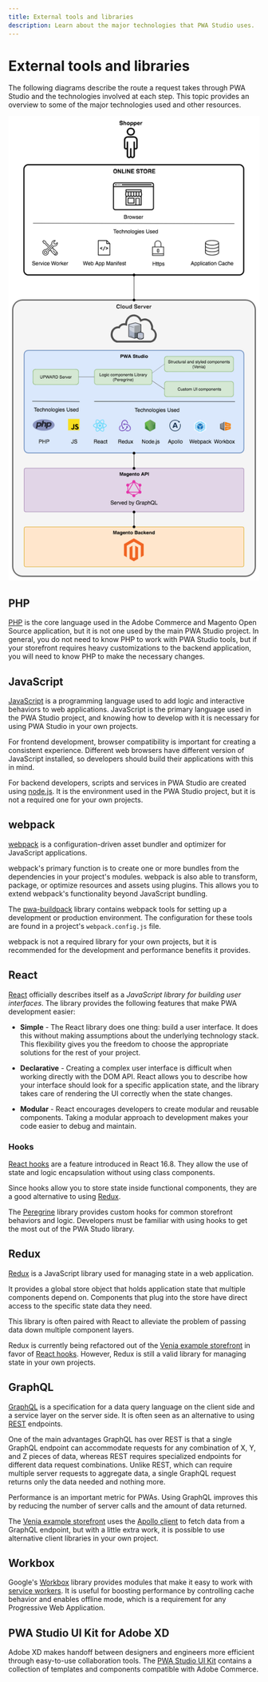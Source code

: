 ```yaml
---
title: External tools and libraries
description: Learn about the major technologies that PWA Studio uses.
---
```


# External tools and libraries

The following diagrams describe the route a request takes through PWA Studio and the technologies involved at each step.
This topic provides an overview to some of the major technologies used and other resources.

![tools and technology overview](images/pwa-tools-technology-overview.png)

## PHP

[PHP][] is the core language used in the Adobe Commerce and Magento Open Source application, but it is not one used by the main PWA Studio project.
In general, you do not need to know PHP to work with PWA Studio tools, but if your storefront requires heavy customizations to the backend application, you will need to know PHP to make the necessary changes.

## JavaScript

[JavaScript][] is a programming language used to add logic and interactive behaviors to web applications.
JavaScript is the primary language used in the PWA Studio project, and knowing how to develop with it is necessary for using PWA Studio in your own projects.

For frontend development, browser compatibility is important for creating a consistent experience.
Different web browsers have different version of JavaScript installed, so developers should build their applications with this in mind.

For backend developers, scripts and services in PWA Studio are created using [node.js][].
It is the environment used in the PWA Studio project, but it is not a required one for your own projects.

## webpack

[webpack][] is a configuration-driven asset bundler and optimizer for JavaScript applications.

webpack's primary function is to create one or more bundles from the dependencies in your project's modules.
webpack is also able to transform, package, or optimize resources and assets using plugins.
This allows you to extend webpack's functionality beyond JavaScript bundling.

The [pwa-buildpack][] library contains webpack tools for setting up a development or production environment.
The configuration for these tools are found in a project's `webpack.config.js` file.

webpack is not a required library for your own projects, but it is recommended for the development and performance benefits it provides.

## React

[React][] officially describes itself as a _JavaScript library for building user interfaces_.
The library provides the following features that make PWA development easier:

- **Simple** - The React library does one thing: build a user interface.
  It does this without making assumptions about the underlying technology stack.
  This flexibility gives you the freedom to choose the appropriate solutions for the rest of your project.

- **Declarative** - Creating a complex user interface is difficult when working directly with the DOM API.
  React allows you to describe how your interface should look for a specific application state, and
  the library takes care of rendering the UI correctly when the state changes.

- **Modular** - React encourages developers to create modular and reusable components.
  Taking a modular approach to development makes your code easier to debug and maintain.

### Hooks

[React hooks][] are a feature introduced in React 16.8.
They allow the use of state and logic encapsulation without using class components.

Since hooks allow you to store state inside functional components, they are a good alternative to using [Redux](#redux).

The [Peregrine][] library provides custom hooks for common storefront behaviors and logic.
Developers must be familiar with using hooks to get the most out of the PWA Studo library.

## Redux

[Redux][] is a JavaScript library used for managing state in a web application.

It provides a global store object that holds application state that multiple components depend on.
Components that plug into the store have direct access to the specific state data they need.

This library is often paired with React to alleviate the problem of passing data down multiple component layers.

<InlineAlert variant="info" slots="text"/>

Redux is currently being refactored out of the [Venia example storefront][] in favor of [React hooks](#hooks).
However, Redux is still a valid library for managing state in your own projects.

## GraphQL

[GraphQL][] is a specification for a data query language on the client side and a service layer on the server side.
It is often seen as an alternative to using [REST][] endpoints.

One of the main advantages GraphQL has over REST is that a single GraphQL endpoint can accommodate requests for any combination of X, Y, and Z pieces of data,
whereas REST requires specialized endpoints for different data request combinations.
Unlike REST, which can require multiple server requests to aggregate data, a single GraphQL request returns only the data needed and nothing more.

Performance is an important metric for PWAs.
Using GraphQL improves this by reducing the number of server calls and the amount of data returned.

The [Venia example storefront][] uses the [Apollo client][] to fetch data from a GraphQL endpoint, but with a little extra work, it is possible to use alternative client libraries in your own project.

## Workbox

Google's [Workbox][] library provides modules that make it easy to work with [service workers][].
It is useful for boosting performance by controlling cache behavior and enables offline mode, which is a requirement for any Progressive Web Application.

## PWA Studio UI Kit for Adobe XD

Adobe XD makes handoff between designers and engineers more efficient through easy-to-use collaboration tools. The [PWA Studio UI Kit](https://www.adobe.io/commerce-xd-kits/) contains a collection of templates and components compatible with Adobe Commerce.  

[service workers]: https://developers.google.com/web/fundamentals/primers/service-workers/
[php]: https://php.net/
[javascript]: https://developer.mozilla.org/en-US/docs/Learn/JavaScript
[webpack]: https://webpack.js.org/
[react]: https://reactjs.org/
[redux]: https://redux.js.org/
[graphql]: https://graphql.org/
[workbox]: https://developers.google.com/web/tools/workbox/
[rest]: https://en.wikipedia.org/wiki/REST
[apollo client]: https://www.apollographql.com/docs/react/why-apollo/
[venia example storefront]: /guides/packages/venia/storefront/
[peregrine]: /guides/packages/peregrine
[react hooks]: https://reactjs.org/docs/hooks-intro.html
[node.js]: https://nodejs.org/en/about/
[pwa-buildpack]: /guides/packages/buildpack/
